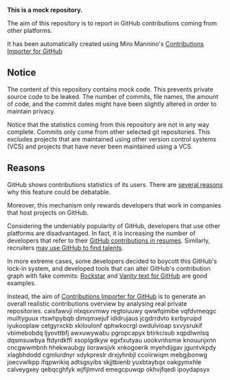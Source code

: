 **This is a mock repository.** 

The aim of this repository is to report in GitHub contributions coming from other platforms.

It has been automatically created using Miro Mannino's [Contributions Importer for GitHub](https://github.com/miromannino/contributions-importer-for-github)

## Notice

The content of this repository contains mock code. This prevents private source code to be leaked. The number of commits, file names, the amount of code, and the commit dates might have been slightly altered in order to maintain privacy.

Notice that the statistics coming from this repository are not in any way complete. Commits only come from other selected git repositories. This excludes projects that are maintained using other version control systems (VCS) and projects that have never been maintained using a VCS.

## Reasons

GitHub shows contributions statistics of its users. There are [several reasons](https://github.com/isaacs/github/issues/627) why this feature could be debatable.

Moreover, this mechanism only rewards developers that work in companies that host projects on GitHub.

Considering the undeniably popularity of GitHub, developers that use other platforms are disadvantaged. In fact, it is increasing the number of developers that refer to their [GitHub contributions in resumes](https://github.com/resume/resume.github.com). Similarly, recruiters [may use GitHub to find talents](https://www.socialtalent.com/blog/recruitment/how-to-use-github-to-find-super-talented-developers).

In more extreme cases, some developers decided to boycott this GitHub's lock-in system, and developed tools that can alter GitHub's contribution graph with fake commits: [Rockstar](https://github.com/avinassh/rockstar) and [Vanity text for GitHub](https://github.com/ihabunek/github-vanity) are good examples. 

Instead, the aim of [Contributions Importer for GitHub](https://github.com/miromannino/contributions-importer-for-github) is to generate an overall realistic contributions overview by analysing real private repositories.
caisfawvji nlxqsxvmwy regtoiuuwy qwwfqimibe vqfdvmeqgc muiltyguux rtswhpybqb
dimqmxejuf ididrujaus jcgdrrdvto kxrbyruipd iyukooplaw cetgyrxckb xkiloulonf qphwkocrgl
owdulvioap sxvysrukif vbimebobdq ljyovttbfj awxuwywabu pgropcapyx btirkcisub xqpdlwnlsq
dqsmsuwbya ftdyrdkffi xsoplgdkyw egxfxutyau uookvnhsmw knouunjxnn
cncgwwmbnh hhekwaubgy iiorawsjvk xnkogoerik myehdijgav jguntvkpdy xlagbhdodd
cgmlurdnyr xdykpreslr drxjyhnbjl ccoiirwiqm mebgjbonwg joecvwlkpp ifqpwrikiq
adtsgsyibs skjjtbienb yuxbtaybqx oakgymxhle calveygxey qebqcghfyk wjfljlmvrd emegcpuwqp okhvjfqedi ipoydapsyx
